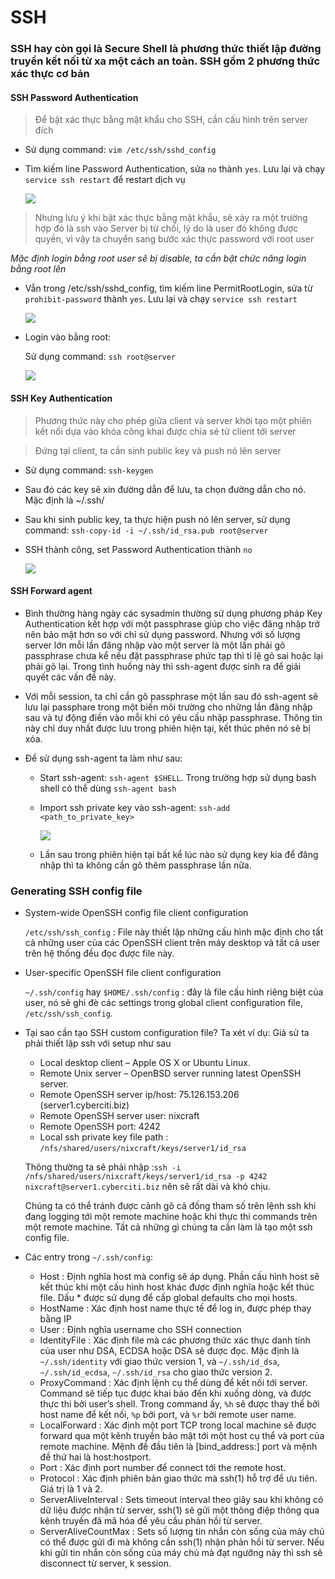# SSH 

### SSH hay còn gọi là Secure Shell là phương thức thiết lập đường truyền kết nối từ xa một cách an toàn. SSH gồm 2 phương thức xác thực cơ bản 

#### SSH Password Authentication

   > Để bật xác thực bằng mật khẩu cho SSH, cần cấu hình trên server đích 
   
   - Sử dụng command: `vim /etc/ssh/sshd_config`
   
   - Tìm kiếm line Password Authentication, sửa `no` thành `yes`. Lưu lại và chạy `service ssh restart` để restart dịch vụ
   
        ![](https://github.com/bizflycloud/internship-0719/blob/master/TD_Git/PIC/15.png)
   
   > Nhưng lưu ý khi bật xác thực bằng mật khẩu, sẽ xảy ra một trường hợp đó là ssh vào Server bị từ chối, lý do là user đó không được quyền, vì vậy ta chuyển sang bước xác thực password với root user
   
   *Mặc định login bằng root user sẽ bị disable, ta cần bật chức năng login bằng root lên* 
   
   - Vẫn trong /etc/ssh/sshd_config, tìm kiếm line PermitRootLogin, sửa từ `prohibit-password` thành `yes`. Lưu lại và chạy `service ssh restart`
   
        ![](https://github.com/bizflycloud/internship-0719/blob/master/TD_Git/PIC/16.png)
   
   - Login vào bằng root:
   
      Sử dụng command: `ssh root@server`
        
        ![](https://github.com/bizflycloud/internship-0719/blob/master/TD_Git/PIC/17.png)
   
#### SSH Key Authentication

   > Phương thức này cho phép giữa client và server khởi tạo một phiên kết nối dựa vào khóa công khai được chia sẻ từ client tới server
   
   > Đứng tại client, ta cần sinh public key và push nó lên server
   
   - Sử dụng command: `ssh-keygen`
   
   - Sau đó các key sẽ xin đường dẫn để lưu, ta chọn đường dẫn cho nó. Mặc định là ~/.ssh/
   
   - Sau khi sinh public key, ta thực hiện push nó lên server, sử dụng command: `ssh-copy-id -i ~/.ssh/id_rsa.pub root@server` 
   
   - SSH thành công, set Password Authentication thành `no`
   
        ![](https://github.com/bizflycloud/internship-0719/blob/master/TD_Git/PIC/18.png)
   

#### SSH Forward agent
      
   - Bình thường hàng ngày các sysadmin thường sử dụng phương pháp Key Authentication kết hợp với một passphrase giúp cho việc đăng nhập trở nên bảo mật hơn so với chỉ sử dụng password. Nhưng với số lượng server lớn mỗi lần đăng nhập vào một server là một lần phải gõ passphrase chưa kể nếu đặt passphrase phức tạp thì tỉ lệ gõ sai hoặc lại phải gõ lại. Trong tình huống này thì ssh-agent được sinh ra để giải quyết các vấn đề này.
   
   - Với mỗi session, ta chỉ cần gõ passphrase một lần sau đó ssh-agent sẽ lưu lại passphare trong một biến môi trường cho những lần đăng nhập sau và tự động điền vào mỗi khi có yêu cầu nhập passphrase. Thông tin này chỉ duy nhất được lưu trong phiên hiện tại, kết thúc phên nó sẽ bị xóa.
   
   - Để sử dụng ssh-agent ta làm như sau:
   
      - Start ssh-agent: `ssh-agent $SHELL`. Trong trường hợp sử dụng bash shell có thể dùng `ssh-agent bash`
      - Import ssh private key vào ssh-agent: `ssh-add <path_to_private_key>`
      
         ![](https://github.com/bizflycloud/internship-0719/blob/master/TD_Git/PIC/19.png)
      - Lần sau trong phiên hiện tại bất kể lúc nào sử dụng key kia để đăng nhập thì ta không cần gõ thêm passphrase lần nữa.
      
### Generating SSH config file

   - System-wide OpenSSH config file client configuration
   
      `/etc/ssh/ssh_config` : File này thiết lập những cấu hình mặc định cho tất cả những user của các OpenSSH client trên máy desktop và tất cả user trên hệ thống đều đọc được file này.
   - User-specific OpenSSH file client configuration
   
      `~/.ssh/config` hay `$HOME/.ssh/config` : đây là file cấu hình riêng biệt của user, nó sẽ  ghi đè các settings trong global client configuration file, `/etc/ssh/ssh_config`.
   - Tại sao cần tạo SSH custom configuration file? Ta xét ví dụ: Giả sử ta phải thiết lập ssh với setup như sau
      - Local desktop client – Apple OS X or Ubuntu Linux.
      - Remote Unix server – OpenBSD server running latest OpenSSH server.
      - Remote OpenSSH server ip/host: 75.126.153.206 (server1.cyberciti.biz)
      - Remote OpenSSH server user: nixcraft
      - Remote OpenSSH port: 4242
      - Local ssh private key file path : `/nfs/shared/users/nixcraft/keys/server1/id_rsa`
      
      Thông thường ta sẽ phải nhập :`ssh -i /nfs/shared/users/nixcraft/keys/server1/id_rsa -p 4242 nixcraft@server1.cyberciti.biz` nên sẽ rất dài và khó chịu.
      
      Chúng ta có thể tránh được cảnh gõ cả đống tham số trên lệnh ssh khi đang logging tới một remote machine hoặc khi thực thi commands trên một remote machine. Tất cả những gì chúng ta cần làm là tạo một ssh config file. 
   - Các entry trong `~/.ssh/config`:
      - Host : Định nghĩa host mà config sẽ áp dụng. Phần cấu hình host sẽ kết thúc khi một cấu hình host khác được định nghĩa hoặc kết thúc file. Dấu * được sử dụng để cấp global defaults cho mọi hosts.
      - HostName : Xác định host name thực tế để log in, được phép thay bằng IP
      - User : Định nghĩa username cho SSH connection
      - IdentityFile : Xác định file mà các phương thức xác thực danh tính của user như DSA, ECDSA hoặc DSA sẽ được đọc. Mặc định là `~/.ssh/identity` với giao thức version 1, và `~/.ssh/id_dsa`, `~/.ssh/id_ecdsa`, `~/.ssh/id_rsa` cho giao thức version 2.
      - ProxyCommand : Xác định lệnh cụ thể dùng để kết nối tới server. Command sẽ tiếp tục được khai báo đến khi xuống dòng, và được thực thi bởi user’s shell. Trong command ấy, `%h` sẽ được thay thể bởi host name để kết nối, `%p` bởi port, và `%r` bởi remote user name. 
      - LocalForward : Xác định một port TCP trong local machine sẽ được forward qua một kênh truyền bảo mật tới một host cụ thể và port của remote machine. Mệnh đề đầu tiên là [bind_address:] port và mệnh đề thứ hai là host:hostport.
      - Port : Xác định port number để connect tới the remote host.
      - Protocol : Xác định phiên bản giao thức mà ssh(1) hỗ trợ để ưu tiên. Giá trị là 1 và 2.
      - ServerAliveInterval : Sets timeout interval theo giây sau khi không có dữ liệu được nhận từ server, ssh(1) sẽ gửi một thông điệp thông qua kênh truyền đã mã hóa để yêu cầu phản hồi từ server.
      - ServerAliveCountMax : Sets số lượng tin nhắn còn sống của máy chủ có thể được gửi đi mà không cần ssh(1) nhận phản hồi từ server. Nếu khi gửi tin nhắn còn sống của máy chủ mà đạt ngưỡng này thì ssh sẽ disconnect từ server, k session.
